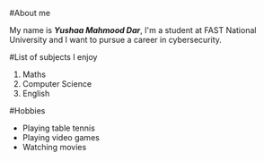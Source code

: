 #About me

My name is ***Yushaa Mahmood Dar***, I'm a student at FAST National University and I want to pursue a career in cybersecurity.

#List of subjects I enjoy
1. Maths
2. Computer Science
3. English

#Hobbies
- Playing table tennis
- Playing video games
- Watching movies
